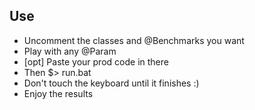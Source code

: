 ## Use
- Uncomment the classes and @Benchmarks you want
- Play with any @Param 
- [opt] Paste your prod code in there
- Then $> run.bat
- Don't touch the keyboard until it finishes :)
- Enjoy the results